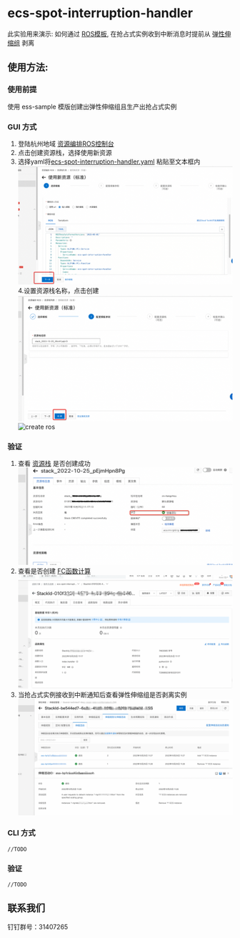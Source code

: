 # ecs-spot-interruption-handler
此实验用来演示: 如何通过 [ROS模板](https://ros.console.aliyun.com/cn-hangzhou/stacks), 在抢占式实例收到中断消息时提前从 [弹性伸缩组](https://essnew.console.aliyun.com/?spm=5176.12818093.ProductAndResource--ali--widget-product-recent.dre9.3be916d0v60i3Z#/v3/welcome/) 剥离
## 使用方法:
### 使用前提
使用 ess-sample 模版创建出弹性伸缩组且生产出抢占式实例
### GUI 方式
1. 登陆杭州地域 [资源编排ROS控制台](https://ros.console.aliyun.com/cn-hangzhou/welcome)
2. 点击创建资源栈，选择使用新资源
3. 选择yaml将[ecs-spot-interruption-handler.yaml](https://github.com/aliyun/ecs-labs/blob/master/ecs-spot-interruption-handler/ecs-spot-interruption-handler.yaml) 粘贴至文本框内  
   ![](docs/ecs-spot-interruption-handler-1.png?raw=true "create ros ")
4.设置资源栈名称，点击创建
   ![](docs/ecs-spot-interruption-handler-2.png?raw=true "create ros ")
   ![](docs/ecs-spot-interruption-handler-1.gif "create ros ")
   
### 验证
1. 查看 [资源栈](https://ros.console.aliyun.com/cn-hangzhou/stacks) 是否创建成功
   ![](docs/ecs-spot-interruption-handler-3.png?raw=true "create ros ")
2. 查看是否创建 [FC函数计算](https://fcnext.console.aliyun.com/overview)
   ![](docs/ecs-spot-interruption-handler-4.png?raw=true "create ros ")
3. 当抢占式实例接收到中断通知后查看弹性伸缩组是否剥离实例
   ![](docs/ecs-spot-interruption-handler-5.png?raw=true "create ros ")
   
### CLI 方式
    //TODO
   
### 验证
    //TODO
   

## 联系我们
钉钉群号：31407265

